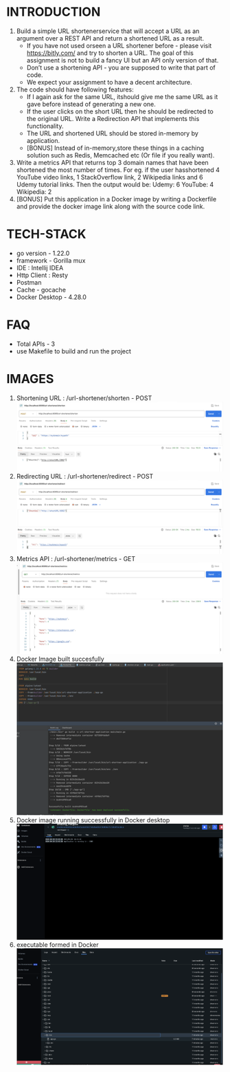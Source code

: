 # INTRODUCTION
1. Build a simple URL shortenerservice that will accept a URL as an argument over a REST API and
return a shortened URL as a result. 
    * If you have not used orseen a URL shortener before - please visit https://bitly.com/ and
try to shorten a URL. The goal of this assignment is not to build a fancy UI but an API only version of that. 
    * Don’t use a shortening API - you are supposed to write that part of code. 
    * We expect your assignment to have a decent architecture. 
2. The code should have following features:
    * If I again ask for the same URL, itshould give me the same URL as it gave before instead
of generating a new one. 
    * If the user clicks on the short URL then he should be redirected to the original URL. Write a Redirection API that implements this functionality. 
    * The URL and shortened URL should be stored in-memory by application. 
    * [BONUS] Instead of in-memory,store these things in a caching solution such as Redis, Memcached etc (Or file if you really want). 
3. Write a metrics API that returns top 3 domain names that have been shortened the most
number of times. For eg. if the user hasshortened 4 YouTube video links, 1 StackOverflow link, 2
Wikipedia links and 6 Udemy tutorial links. Then the output would be:
Udemy: 6
YouTube: 4
Wikipedia: 2
4. [BONUS] Put this application in a Docker image by writing a Dockerfile and provide the docker image link along with the source code link.

# TECH-STACK
* go version - 1.22.0
* framework - Gorilla mux
* IDE : Intellij IDEA
* Http Client : Resty
* Postman
* Cache - gocache
* Docker Desktop - 4.28.0

# FAQ
* Total APIs - 3
* use Makefile to build and run the project

# IMAGES
1. Shortening URL : /url-shortener/shorten - POST
   ![API-1.png](images/API-1.png)
2. Redirecting URL : /url-shortener/redirect - POST
   ![API-2.png](images/API-2.png)
3. Metrics API : /url-shortener/metrics - GET
   ![API-3.png](images/API-3.png)
4. Docker Image built succesfully
   ![Docker-1.png](images/Docker-1.png)
5. Docker image running successfully in Docker desktop
   ![Docker-2.png](images/Docker-2.png)
6. executable formed in Docker
   ![Docker-3.png](images/Docker-3.png)
